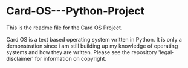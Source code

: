 # Card-OS---Python-Project

This is the readme file for the Card OS Project.

Card OS is a text based operating system written in Python. It is only a demonstration since i am still building up my knowledge of operating systems and how they are written.
Please see the repository 'legal-disclaimer' for information on copyright.
